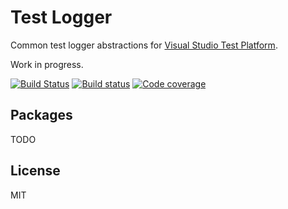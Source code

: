 # Test Logger
Common test logger abstractions for [Visual Studio Test Platform](https://gtihub.com/microsoft/vstest).

Work in progress.

[![Build Status](https://travis-ci.com/spekt/testlogger.svg?branch=master)](https://travis-ci.com/spekt/testlogger)
[![Build status](https://ci.appveyor.com/api/projects/status/h4tqij673e79yosn?svg=true)](https://ci.appveyor.com/project/spekt/testlogger)
[![Code coverage](https://codecov.io/gh/spekt/testlogger/branch/master/graph/badge.svg)](https://codecov.io/gh/spekt/testlogger)

## Packages
TODO
<!--
| Logger | Stable Package | Pre-release Package |
| ------ | -------------- | ------------------- |
| Xunit | [![NuGet](https://img.shields.io/nuget/v/XunitXml.TestLogger.svg)](https://www.nuget.org/packages/XunitXml.TestLogger/) | [![MyGet Pre Release](https://img.shields.io/myget/spekt/vpre/xunitxml.testlogger.svg)](https://www.myget.org/feed/spekt/package/nuget/XunitXml.TestLogger) |
-->

## License
MIT
